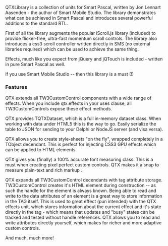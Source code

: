 QTXLibrary is a collection of units for Smart Pascal, written by Jon Lennart Aasenden - the author of Smart Mobile Studio. The library demonstrates what can be achieved in Smart Pascal and introduces several powerful additions to the standard RTL.

First of all the library augments the popular iScroll.js library (included) to provide flicker-free, ultra-fast momentum scroll controls. The library also introduces a css3 scroll controller written directly in SMS (no external libraries required) which can be used to achieve the same thing.

Effects, much like you expect from jQuery and jQTouch is included - written in pure Smart Pascal as well.

If you use Smart Mobile Studio -- then this library is a must (!)

### Features ###

QTX extends all TW3CustomControl components with a wide range of effects. When you include qtx.effects in your uses clause, all TW3CustomControls expose these effect methods.

QTX provides TQTXDataset, which is a full in-memory dataset class. When working with data under HTML5 this is the way to go. Easily serialize the table to JSON for sending to your Delphi or NodeJS server (and visa versa).

QTX allows you to create style-sheets "on the fly", wrapped completely in a TObject decendant. This is perfect for injecting CSS3 GPU effects which can be applied to HTML elements.

QTX gives you (finally) a 100% accurate font measuring class. This is a must when creating pixel perfect custom controls. QTX makes it a snap to measure plain-text and rich markup .

QTX expands all TW3CustomControl decendants with tag attribute storage. TW3CustomControl creates it's HTML element during construction -- as such the handle for the element is always known. Being able to read and write to the data attributes of an element is a great way to store information in the TAG itself. This is used to great effect (pun intended) with the QTX effects unit, which stores information about the current effect and it's state directly in the tag - which means that updates and "busy" states can be tracked and tested without handle references.
QTX allows you to read and write attributes directly yourself, which makes for richer and more adaptive custom controls.

And much, much more!